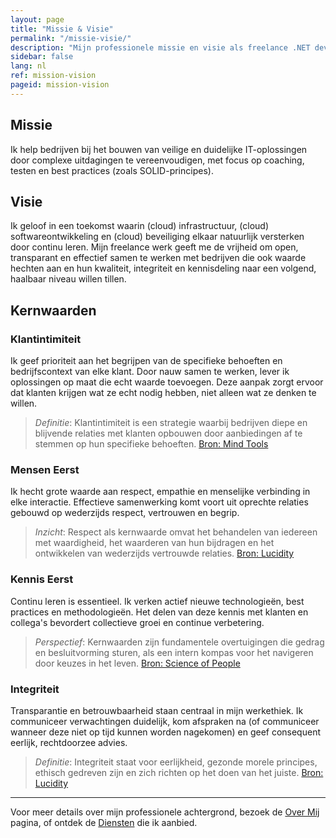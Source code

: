 ```yaml
---
layout: page
title: "Missie & Visie"
permalink: "/missie-visie/"
description: "Mijn professionele missie en visie als freelance .NET developer."
sidebar: false
lang: nl
ref: mission-vision
pageid: mission-vision
---
```


## Missie
Ik help bedrijven bij het bouwen van veilige en duidelijke IT-oplossingen door complexe uitdagingen te vereenvoudigen, met focus op coaching, testen en best practices (zoals SOLID-principes).

## Visie
Ik geloof in een toekomst waarin (cloud) infrastructuur, (cloud) softwareontwikkeling en (cloud) beveiliging elkaar natuurlijk versterken door continu leren. Mijn freelance werk geeft me de vrijheid om open, transparant en effectief samen te werken met bedrijven die ook waarde hechten aan en hun kwaliteit, integriteit en kennisdeling naar een volgend, haalbaar niveau willen tillen.

## Kernwaarden

### Klantintimiteit
Ik geef prioriteit aan het begrijpen van de specifieke behoeften en bedrijfscontext van elke klant. Door nauw samen te werken, lever ik oplossingen op maat die echt waarde toevoegen. Deze aanpak zorgt ervoor dat klanten krijgen wat ze echt nodig hebben, niet alleen wat ze denken te willen.

> *Definitie*: Klantintimiteit is een strategie waarbij bedrijven diepe en blijvende relaties met klanten opbouwen door aanbiedingen af te stemmen op hun specifieke behoeften. [Bron: Mind Tools](https://www.mindtools.com/a2957l1/customer-intimacy)

### Mensen Eerst
Ik hecht grote waarde aan respect, empathie en menselijke verbinding in elke interactie. Effectieve samenwerking komt voort uit oprechte relaties gebouwd op wederzijds respect, vertrouwen en begrip.

> *Inzicht*: Respect als kernwaarde omvat het behandelen van iedereen met waardigheid, het waarderen van hun bijdragen en het ontwikkelen van wederzijds vertrouwde relaties. [Bron: Lucidity](https://getlucidity.com/strategy-resources/top-ten-most-common-company-values/)

### Kennis Eerst
Continu leren is essentieel. Ik verken actief nieuwe technologieën, best practices en methodologieën. Het delen van deze kennis met klanten en collega's bevordert collectieve groei en continue verbetering.

> *Perspectief*: Kernwaarden zijn fundamentele overtuigingen die gedrag en besluitvorming sturen, als een intern kompas voor het navigeren door keuzes in het leven. [Bron: Science of People](https://www.scienceofpeople.com/core-values/)

### Integriteit
Transparantie en betrouwbaarheid staan centraal in mijn werkethiek. Ik communiceer verwachtingen duidelijk, kom afspraken na (of communiceer wanneer deze niet op tijd kunnen worden nagekomen) en geef consequent eerlijk, rechtdoorzee advies.

> *Definitie*: Integriteit staat voor eerlijkheid, gezonde morele principes, ethisch gedreven zijn en zich richten op het doen van het juiste. [Bron: Lucidity](https://getlucidity.com/strategy-resources/top-ten-most-common-company-values/)

---

Voor meer details over mijn professionele achtergrond, bezoek de [Over Mij](/nl/over-mij) pagina, of ontdek de [Diensten](/nl/diensten) die ik aanbied.